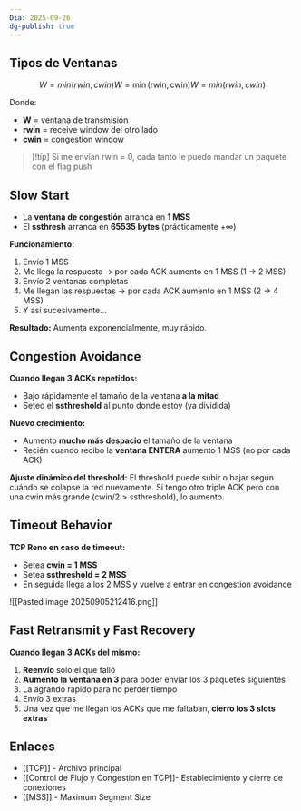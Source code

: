 ```yaml
---
Dia: 2025-09-26
dg-publish: true
---
```

## Tipos de Ventanas
 
$$W=min⁡(rwin,cwin)W = \min(\text{rwin}, \text{cwin})W=min(rwin,cwin)$$

Donde:

- **W** = ventana de transmisión
- **rwin** = receive window del otro lado
- **cwin** = congestion window

> [!tip] Si me envían rwin = 0, cada tanto le puedo mandar un paquete con el flag push

## Slow Start

- La **ventana de congestión** arranca en **1 MSS**
- El **ssthresh** arranca en **65535 bytes** (prácticamente +∞)

**Funcionamiento:**

1. Envío 1 MSS
2. Me llega la respuesta → por cada ACK aumento en 1 MSS (1 → 2 MSS)
3. Envío 2 ventanas completas
4. Me llegan las respuestas → por cada ACK aumento en 1 MSS (2 → 4 MSS)
5. Y así sucesivamente...

**Resultado:** Aumenta exponencialmente, muy rápido.

## Congestion Avoidance

**Cuando llegan 3 ACKs repetidos:**

- Bajo rápidamente el tamaño de la ventana **a la mitad**
- Seteo el **ssthreshold** al punto donde estoy (ya dividida)

**Nuevo crecimiento:**

- Aumento **mucho más despacio** el tamaño de la ventana
- Recién cuando recibo la **ventana ENTERA** aumento 1 MSS (no por cada ACK)

**Ajuste dinámico del threshold:** El threshold puede subir o bajar según cuándo se colapse la red nuevamente. Si tengo otro triple ACK pero con una cwin más grande (cwin/2 > ssthreshold), lo aumento.

## Timeout Behavior

**TCP Reno en caso de timeout:**

- Setea **cwin = 1 MSS**
- Setea **ssthreshold = 2 MSS**
- En seguida llega a los 2 MSS y vuelve a entrar en congestion avoidance

![[Pasted image 20250905212416.png]]

## Fast Retransmit y Fast Recovery

**Cuando llegan 3 ACKs del mismo:**

1. **Reenvío** solo el que falló
2. **Aumento la ventana en 3** para poder enviar los 3 paquetes siguientes
3. La agrando rápido para no perder tiempo
4. Envío 3 extras
5. Una vez que me llegan los ACKs que me faltaban, **cierro los 3 slots extras**

## Enlaces

- [[TCP]] - Archivo principal
- [[Control de Flujo y Congestion en TCP]]- Establecimiento y cierre de conexiones
- [[MSS]] - Maximum Segment Size